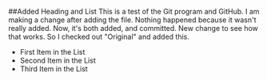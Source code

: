 ##Added Heading and List
This is a test of the Git program and GitHub. I am making a change after adding the file. Nothing happened because it wasn't really added. Now, it's both added, and committed. New change to see how that works. So I checked out "Original" and added this.
* First Item in the List
* Second Item in the List
* Third Item in the List